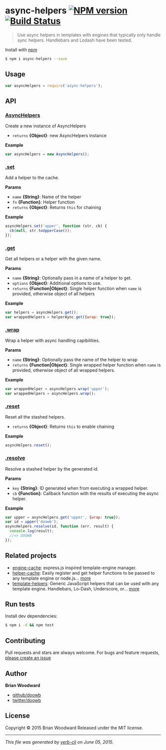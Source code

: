 # async-helpers [![NPM version](https://badge.fury.io/js/async-helpers.svg)](http://badge.fury.io/js/async-helpers)  [![Build Status](https://travis-ci.org/doowb/async-helpers.svg)](https://travis-ci.org/doowb/async-helpers)

> Use async helpers in templates with engines that typically only handle sync helpers. Handlebars and Lodash have been tested.

Install with [npm](https://www.npmjs.com/)

```sh
$ npm i async-helpers --save
```

## Usage

```js
var asyncHelpers = require('async-helpers');
```

## API

### [AsyncHelpers](index.js#L25)

Create a new instance of AsyncHelpers

* `returns` **{Object}**: new AsyncHelpers instance

**Example**

```js
var asyncHelpers = new AsyncHelpers();
```

### [.set](index.js#L61)

Add a helper to the cache.

**Params**

* `name` **{String}**: Name of the helper
* `fn` **{Function}**: Helper function
* `returns` **{Object}**: Returns `this` for chaining

**Example**

```js
asyncHelpers.set('upper', function (str, cb) {
  cb(null, str.toUpperCase());
});
```

### [.get](index.js#L84)

Get all helpers or a helper with the given name.

**Params**

* `name` **{String}**: Optionally pass in a name of a helper to get.
* `options` **{Object}**: Additional options to use.
* `returns` **{Function|Object}**: Single helper function when `name` is provided, otherwise object of all helpers

**Example**

```js
var helpers = asyncHelpers.get();
var wrappedHelpers = helperAync.get({wrap: true});
```

### [.wrap](index.js#L178)

Wrap a helper with async handling capibilities.

**Params**

* `name` **{String}**: Optionally pass the name of the helper to wrap
* `returns` **{Function|Object}**: Single wrapped helper function when `name` is provided, otherwise object of all wrapped helpers.

**Example**

```js
var wrappedHelper = asyncHelpers.wrap('upper');
var wrappedHelpers = asyncHelpers.wrap();
```

### [.reset](index.js#L199)

Reset all the stashed helpers.

* `returns` **{Object}**: Returns `this` to enable chaining

**Example**

```js
asyncHelpers.reset();
```

### [.resolve](index.js#L222)

Resolve a stashed helper by the generated id.

**Params**

* `key` **{String}**: ID generated when from executing a wrapped helper.
* `cb` **{Function}**: Callback function with the results of executing the async helper.

**Example**

```js
var upper = asyncHelpers.get('upper', {wrap: true});
var id = upper('doowb');
asyncHelpers.resolve(id, function (err, result) {
  console.log(result);
  //=> DOOWB
});
```

## Related projects

* [engine-cache](https://github.com/jonschlinkert/engine-cache): express.js inspired template-engine manager.
* [helper-cache](https://github.com/jonschlinkert/helper-cache): Easily register and get helper functions to be passed to any template engine or node.js… [more](https://github.com/jonschlinkert/helper-cache)
* [template-helpers](https://github.com/jonschlinkert/template-helpers): Generic JavaScript helpers that can be used with any template engine. Handlebars, Lo-Dash, Underscore, or… [more](https://github.com/jonschlinkert/template-helpers)

## Run tests

Install dev dependencies:

```sh
$ npm i -d && npm test
```

## Contributing

Pull requests and stars are always welcome. For bugs and feature requests, [please create an issue](https://github.com/doowb/async-helpers/issues/new)

## Author

**Brian Woodward**

+ [github/doowb](https://github.com/doowb)
+ [twitter/doowb](http://twitter.com/doowb)

## License

Copyright © 2015 Brian Woodward
Released under the MIT license.

***

_This file was generated by [verb-cli](https://github.com/assemble/verb-cli) on June 05, 2015._
